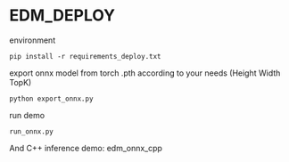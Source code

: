 # EDM_DEPLOY

environment
```
pip install -r requirements_deploy.txt
```

export onnx model from torch .pth according to your needs (Height Width TopK)

```
python export_onnx.py
```


run demo
```
run_onnx.py
```


And C++ inference demo: edm_onnx_cpp